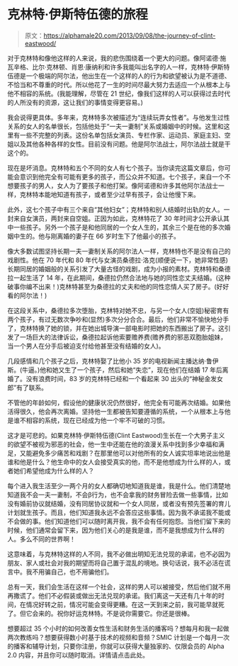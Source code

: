 # 克林特·伊斯特伍德的旅程

> 原文：<https://alphamale20.com/2013/09/08/the-journey-of-clint-eastwood/>

对于克林特和像他这样的人来说，我的悲伤围绕着一个更大的问题。像阿诺德·施瓦辛格、比尔·克林顿、肖恩·康纳利和许多我能叫出名字的人一样，克林特·伊斯特伍德是一个极端的阿尔法，他出生在一个这样的人的行为和欲望被认为是不道德、不恰当和不尊重的时代。所以他花了一生的时间尽最大努力去适应一个从根本上与他不相容的系统。(我能理解，尽管在 21 世纪，像我们这样的人可以获得过去时代的人所没有的资源，这让我们的事情变得更容易。)

我会说得更具体。多年来，克林特多次被描述为“连续玩弄女性者”。与他发生过性关系的女人的名单很长，包括他处于“一夫一妻制”关系或婚姻中的时候。这里和这里有一些不完整的列表。这份名单包括女演员、专栏作家、运动员、家庭主妇、空姐以及其他各种各样的女性。目前没有问题。他是阿尔法战士，阿尔法战士就是干这个的。

现在是坏消息。克林特和五个不同的女人有七个孩子。当你读完这篇文章后，你可能会意识到他完全有可能有更多的孩子，而公众并不知道。七个孩子，来自一个不想要孩子的男人，女人为了要孩子和他打架。像阿诺德和许多其他阿尔法战士一样，克林特本能地知道有孩子，或者至少过早有孩子，会让他慢下来。

此外，这七个孩子中有三个来自“其他妇女”；克林特和别人结婚时出轨的女人。一封来自女演员，两封来自空姐。正因为如此，克林特花了 30 年时间才公开承认其中一些孩子。另外一个孩子是和他同居的一个女人生的，其余三个是在他的多次婚姻中生的。他与刚离婚的妻子在 66 岁时生下了他最小的孩子。

像大多数试图坚持长期一夫一妻制关系的阿尔法人一样，克林特也不是没有自己的戏剧性。他在 70 年代和 80 年代与女演员桑德拉·洛克(顺便说一下，她非常性感)长期同居的婚姻般的关系引发了大量古怪的戏剧，成为小报的素材。克林特和桑德拉一起生活了 14 年，在此期间，桑德拉仍然合法地与她的同性恋丈夫结婚。(这种破事你编不出来！)克林特甚至为桑德拉的丈夫和他的同性恋情人买了房子。(好好看的阿尔法！)

在这段关系中，桑德拉多次堕胎，克林特对她不忠，与另一个女人(空姐)秘密育有两个孩子，有过无数次争吵和(显然)多次分分合合。最后，他们非常不愉快地分手了，克林特换了她的锁，并在她出城导演一部电影时把她的东西搬出了房子。这引发了一场巨大的法律诉讼，桑德拉起诉他索要赡养费(赡养费的邪恶双胞胎姐妹，当一个男人在分手后被迫支付给他甚至没有结婚的女人)。

几段感情和几个孩子之后，克林特娶了比他小 35 岁的电视新闻主播达纳·鲁伊斯。(牛逼。)他和她又生了一个孩子，然后和她“失恋”，现在他们在结婚 17 年后离婚了。没有浪费时间，83 岁的克林特已经和一个看起来 30 出头的“神秘金发女郎”有了联系。

不管他的年龄如何，假设他的健康状况仍然很好，他完全有可能再次结婚。如果他活得很久，他会再次离婚。坚持他一生都被告知要遵循的系统，一个从根本上与他是谁不相容的系统，现在已经成为他一个牢不可破的习惯。

这才是可悲的。如果克林特·伊斯特伍德(Clint Eastwood)生长在一个大男子主义的欲望不被视为邪恶的社会，他一生中还能在他的浪漫关系中找到多少幸福和满足，又能避免多少痛苦和戏剧？在那里他可以对他所有的女人诚实坦率地说出他是谁和他是什么？他生命中的女人会接受真实的他，而不是他想成为什么样的人，或者她们希望他成为什么样的人？

每个进入我生活至少一两个月的女人都确切地知道我是谁，我是什么。他们清楚地知道我不会一夫一妻制，不会β行为，也不会拿我的财务冒险去做一些事情，比如没有婚前协议就结婚，没有同居协议就和一个女人同居，或者没有预先签署的育儿计划就生孩子。而且，他们知道我永远不会答应这些事情。因为我不承诺我不能或不会做的事。他们知道他们可以随时离开我，我不会有任何抱怨。当他们留下来的时候，他们通常会留下来，因为他们关心的是我是谁，而不是我想成为什么样的人。多么不同的世界啊！

这意味着，与克林特这样的人不同，我不必做出明知无法兑现的承诺，也不必因为朋友、家人或社会对我的期望而将自己置于混乱的境地。换句话说，我不必活在谎言中。我不用骗自己，也不用骗他们。

总有一天，我们会生活在这样一个社会，这样的男人可以被接受，然后他们就不用再撒谎了。他们不必假装或做出无法兑现的承诺。我们离这一天还有几十年的时间，在情况好转之前，情况可能会变得更糟。在这一天到来之前，我可能早就死了。但它会来的。祝你好运克林特。不是说你需要它。你还是很棒。

想要超过 35 个小时的如何改善女性生活和财务生活的播客吗？想每月和我一起做两次教练吗？想要获得数小时基于技术的视频和音频？SMIC 计划是一个每月一次的播客和辅导计划，只要你注册，你就可以获得大量独家的、仅限会员的 Alpha 2.0 内容，并且你可以随时取消。详情请点击此处。